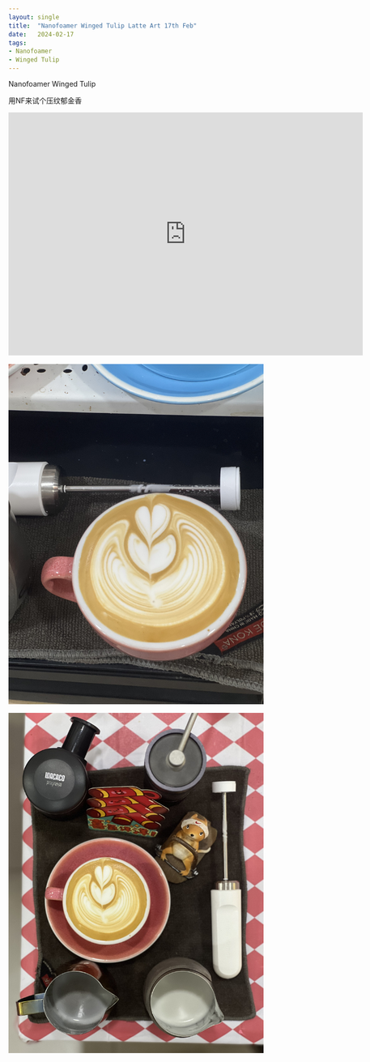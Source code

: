 ```yaml
---
layout: single
title:  "Nanofoamer Winged Tulip Latte Art 17th Feb"
date:   2024-02-17
tags:
- Nanofoamer
- Winged Tulip
---
```


Nanofoamer Winged Tulip

用NF来试个压纹郁金香

<div class="embed-container">
  <iframe
      src="https://www.youtube.com/embed/Hw88YFPb92c"
      width="700"
      height="480"
      frameborder="0"
      allowfullscreen="true">
  </iframe>
</div>


![](/assets/img/2024/02/17/IMG_3555.jpg)

![](/assets/img/2024/02/17/IMG_3557.jpg)